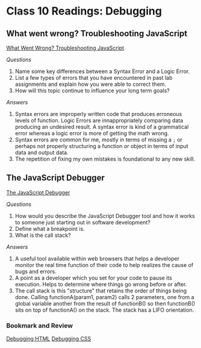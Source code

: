 # Class 10 Readings: Debugging

## What went wrong? Troubleshooting JavaScript

[What Went Wrong? Troubleshooting JavaScript](https://developer.mozilla.org/en-US/docs/Learn/JavaScript/First_steps/What_went_wrong)

*Questions*

1. Name some key differences between a Syntax Error and a Logic Error.
2. List a few types of errors that you have encountered in past lab assignments and explain how you were able to correct them.
3. How will this topic continue to influence your long term goals?

*Answers*

1. Syntax errors are improperly written code that produces erroneous levels of function. Logic Errors are innappropriately comparing data producing an undesired result.
A syntax error is kind of a grammatical error whereas a logic error is more of getting the math wrong.
2. Syntax errors are common for me, mostly in terms of missing a `;` or perhaps not properly structuring a function or object in terms of input data and output data.
3. The repetition of fixing my own mistakes is foundational to any new skill.

## The JavaScript Debugger

[The JavaScript Debugger](https://developer.mozilla.org/en-US/docs/Learn/Common_questions/Tools_and_setup/What_are_browser_developer_tools#the_javascript_debugger)

*Questions*

1. How would you describe the JavaScript Debugger tool and how it works to someone just starting out in software development?
2. Define what a breakpoint is.
3. What is the call stack?

*Answers*

1. A useful tool available within web browsers that helps a developer monitor the real time function of their code to help realizes the cause of bugs and errors.
2. A point as a developer which you set for your code to pause its execution. Helps to determine where things go wrong before or after.
3. The call stack is this "structure" that retains the order of things being done. Calling functionA(param1, param2) calls 2 parameters, one from a global variable another from the result of
functionB() so then functionB() sits on top of functionA() on the stack. The stack has a LIFO orientation.

### Bookmark and Review

[Debugging HTML](https://developer.mozilla.org/en-US/docs/Learn/HTML/Introduction_to_HTML/Debugging_HTML)
[Debugging CSS](https://developer.mozilla.org/en-US/docs/Learn/CSS/Building_blocks/Debugging_CSS)